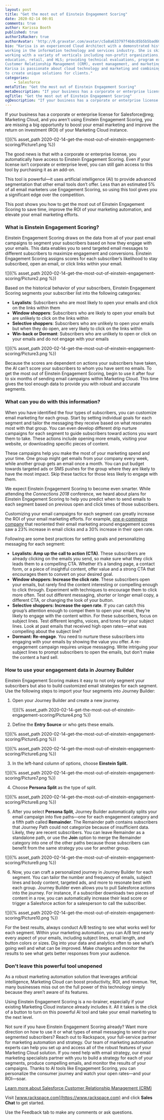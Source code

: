 ```yaml
---
layout: post
title: "Get the most out of Einstein Engagement Scoring"
date: 2020-02-14 00:01
comments: true
author: Karissa Booth
published: true
authorIsRacker: true
authorAvatar: 'http://0.gravatar.com/avatar/c5a8a633797f4b8c85b5b5bad605cd18'
bio: "Karisa is an experienced Cloud Architect with a demonstrated history of
working in the information technology and services industry. She is skilled in
working with a variety of verticals including non-profit organizations, higher
education, retail, and HLS; providing technical evaluations, program execution,
Customer Relationship Management (CRM), event management, and marketing/tech.
Karisa is passionate about cloud technology and marketing and combining these
to create unique solutions for clients."
categories:
    - Salesforce
metaTitle: "Get the most out of Einstein Engagement Scoring"
metaDescription: "If your business has a corporate or enterprise license for Salesforce@reg; Marketing Cloud, and you aren’t using Einstein Engagement Scoring, you are missing a big opportunity to boost your email marketing and improve the return on investment (ROI) of your Marketing Cloud instance."
ogTitle: "Get the most out of Einstein Engagement Scoring"
ogDescription: "If your business has a corporate or enterprise license for Salesforce@reg; Marketing Cloud, and you aren’t using Einstein Engagement Scoring, you are missing a big opportunity to boost your email marketing and improve the return on investment (ROI) of your Marketing Cloud instance."
---
```


If your business has a corporate or enterprise license for Salesforce@reg;
Marketing Cloud, and you aren’t using Einstein Engagement Scoring, you are
missing a big opportunity to boost your email marketing and improve the return
on investment (ROI) of your Marketing Cloud instance.

<!-- more -->

![]({% asset_path 2020-02-14-get-the-most-out-of-einstein-engagement-scoring/Picture1.png %})

The good news is that with a corporate or enterprise license, you automatically
have access to Einstein Engagement Scoring. Even if your license isn’t corporate
or enterprise level, you can still gain access to this tool by purchasing it as
an add-on.

This tool is powerful&mdash;it uses artificial intelligence (AI) to provide
advanced segmentation that other email tools don’t offer. Less than an estimated
5% of all email marketers use Engagement Scoring, so using this tool gives you
 a significant edge over the competition.

This post shows you how to get the most out of Einstein Engagement Scoring to save time,
improve the ROI of your marketing automation, and elevate your email marketing
efforts.

### What is Einstein Engagement Scoring?

Einstein Engagement Scoring draws on the data from all of your past email
campaigns to segment your subscribers based on how they engage with your emails.
This data enables you to send targeted email messages to different subscribers to
maximize engagement and conversions. Einstein Engagement Scoring assigns scores for each
subscriber’s likelihood to stay subscribed, open an email, or click links within
your email.

![]({% asset_path 2020-02-14-get-the-most-out-of-einstein-engagement-scoring/Picture2.png %})

Based on the historical behavior of your subscribers, Einstein Engagement
Scoring segments your subscriber list into the following categories:

-	**Loyalists**: Subscribers who are most likely to open your emails and click
   on the links within them
-  **Window shoppers**: Subscribers who are likely to open your emails but are
   unlikely to click on the links within
-  **Selective shoppers**: Subscribers who are unlikely to open your emails but
   when they do open, are very likely to click on the links within
-  **Win-back or Dormant**: Subscribers who are unlikely to open or click on your
   emails and do not engage with your emails

![]({% asset_path 2020-02-14-get-the-most-out-of-einstein-engagement-scoring/Picture3.png %})

Because the scores are dependent on actions your subscribers have taken, the
AI can't score your subscribers to whom you have sent no emails. To get the most
out of Einstein Engagement Scoring, begin to use it after four to six months of
sending email campaigns within Marketing Cloud. This time gives the tool enough data
to provide you with robust and accurate segments.

### What can you do with this information?

When you have identified the four types of subscribers, you can customize email
marketing for each group. Start by setting individual goals for each segment and
tailor the messaging they receive based on what resonates most with that
group. You can even develop different drip nurture campaigns for each segment to
guide subscribers toward actions you want them to take. These actions include opening
more emails, visiting your website, or downloading specific pieces of content.

These campaigns help you make the most of your marketing spend and your time. One group
might get emails from your company every week, while another group gets an email
once a month. You can put budget towards targeted ads or SMS pushes for the
group where they are likely to have the most impact. Skip these tactics
for those less likely to engage with them.

We expect Einstein Engagement Scoring to become even smarter. While attending the
*Connections 2018* conference, we heard about plans for Einstein Engagement Scoring
to help you predict when to send emails to each segment based on previous open and
click times of those subscribers.

Customizing your email campaigns for each segment can greatly increase the ROI of
your email marketing efforts. For example,
[one e-commerce company](https://www.salesforce.com/blog/2016/09/intelligent-marketing-and-analytics-salesforce-einstein.html)
that reoriented their email marketing around engagement scores saw a 23% increase
in email clicks and a 30% increase in their open rate.

Following are some best practices for setting goals and personalizing messaging
for each segment:

-  **Loyalists: Amp up the call to action (CTA)**. These subscribers are already
   clicking on the emails you send, so make sure what they click leads them to
   a compelling CTA. Whether it’s a landing page, a contact form, or a piece of
   insightful content, offer value and a strong CTA that encourages them to
   convert on your desired goal.
-  **Window shoppers: Increase the click rate**. These subscribers open your
   emails, but rarely find the content interesting or compelling enough to click
   through. Experiment with techniques to encourage them to click more often.
   Test out different messaging, shorter or longer email copy, a different CTA,
   or changing the look of your button.
-  **Selective shoppers: Increase the open rate**. If you can catch this group’s
   attention enough to compel them to open your email, they’re likely to engage
   with the content within. For these subscribers, focus on subject lines. Test
   different lengths, voices, and tones for your subject lines. Look at past
   emails that received high open rates&mdash;what was compelling about the
   subject line?
-  **Dormant: Re-engage**. You need to nurture these subscribers into engaging
   with your emails by showing the value you offer. A re-engagement campaign
   requires unique messaging. Write intriguing your subject lines to prompt
   subscribers to open the emails, but don't make the content a hard sell.

### How to use your engagement data in Journey Builder

Einstein Engagement Scoring makes it easy to not only segment your subscribers
but also to build customized email strategies for each segment. Use the
following steps to import your four segments into Journey Builder:


1. Open your Journey Builder and create a new journey.

   ![]({% asset_path 2020-02-14-get-the-most-out-of-einstein-engagement-scoring/Picture4.png %})

<ol start=2>
    <li>Define the <b>Entry Source</b> or who gets these emails.</li>
</ol>

   ![]({% asset_path 2020-02-14-get-the-most-out-of-einstein-engagement-scoring/Picture5.png %})

   ![]({% asset_path 2020-02-14-get-the-most-out-of-einstein-engagement-scoring/Picture6.png %})

<ol start=3>
    <li>In the left-hand column of options, choose <b>Einstein Split.</b></li>
</ol>

   ![]({% asset_path 2020-02-14-get-the-most-out-of-einstein-engagement-scoring/Picture7.png %})

<ol start=4>
    <li>Choose <b>Persona Split</b> as the type of split.</li>
</ol>

   ![]({% asset_path 2020-02-14-get-the-most-out-of-einstein-engagement-scoring/Picture8.png %})

<ol start=5>
    <li>After you select <b>Persona Split</b>, Journey Builder automatically splits your
   email campaign into five paths&mdash;one for each engagement category and a fifth
   path called <b>Remainder</b>. The Remainder path contains subscribers that
   Journey Path could not categorize because of insufficient data.  Likely, they
   are recent subscribers. You can leave Remainder as a standalone path, or use
   the <b>Join</b> option to merge the Remainder category into one of the other
   paths because those subscribers can benefit from the same strategy you use
   for another group.</li>
</ol>

   ![]({% asset_path 2020-02-14-get-the-most-out-of-einstein-engagement-scoring/Picture9.png %})

<ol start=6>
    <li>Now, you can craft a personalized journey in Journey Builder for each segment.
   You can tailor the number and frequency of emails, subject lines and body
   content, targeted ads, and more to resonate best with each group. Journey
   Builder even allows you to pull Salesforce actions into the journey. For
   instance, if a subscriber downloads two pieces of content in a row, you can
   automatically increase their lead score or trigger a Salesforce action for
   a salesperson to call the subscriber.</li>
</ol>

   ![]({% asset_path 2020-02-14-get-the-most-out-of-einstein-engagement-scoring/Picture10.png %})

For the best results, always conduct A/B testing to see what works well for each
segment. Within your marketing automation, you can A/B test nearly every aspect
of your emails, including subject lines, email length, and button colors or sizes.
Dig into your data and analytics often to see what’s going well and what can be
improved. Make changes and monitor the results to see what gets better responses
from your audience.

### Don't leave this powerful tool unopened

As a robust marketing automation solution that leverages artificial intelligence,
Marketing Cloud can boost productivity, ROI, and revenue. Yet, many businesses
miss out on the full power of this technology simply because they aren’t aware
of its features.

Using Einstein Engagement Scoring is a no-brainer, especially if your existing
Marketing Cloud instance already includes it. All it takes is the click of a
button to turn on this powerful AI tool and take your email marketing to the
next level.

Not sure if you have Einstein Engagement Scoring already? Want more direction on how to
use it or what types of email messaging to send to your segmented subscribers?
Reach out to Rackspace, your full-service partner for marketing automation and
strategy. Our team of marketing automation experts can help you set up and
access all of the robust features of your Marketing Cloud solution. If you need
help with email strategy, our email marketing specialists partner with you to
build a strategy for each of your segments, produce compelling emails, and
monitor the results of your campaigns. Thanks to AI tools like Engagement Scoring,
you can personalize the consumer journey and watch your open rates&mdash;and
your ROI&mdash;soar.

<a class="cta blue" id="cta" href="https://www.rackspace.com/salesforce">Learn more about Salesforce Customer Relationship Management (CRM)</a>

Visit [www.rackspace.com](https://www.rackspace.com) and click **Sales Chat**
to get started.

Use the Feedback tab to make any comments or ask questions.
